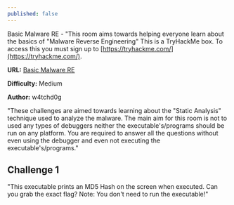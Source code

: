 ```yaml
---
published: false
---
```

Basic Malware RE - "This room aims towards helping everyone learn about the basics of "Malware Reverse Engineering" This is a TryHackMe box. To access this you must sign up to [https://tryhackme.com/](https://tryhackme.com/).

**URL:** [Basic Malware RE](https://tryhackme.com/room/basicmalwarere)

**Difficulty:** Medium

**Author:** w4tchd0g

"These challenges are aimed towards learning about the "Static Analysis" technique used to analyze the malware. The main aim for this room is not to used any types of debuggers neither the executable's/programs should be run on any platform. You are required to answer all the questions without even using the debugger and even not executing the executable's/programs."

## Challenge 1

"This executable prints an MD5 Hash on the screen when executed. Can you grab the exact flag?
Note: You don't need to run the executable!"

